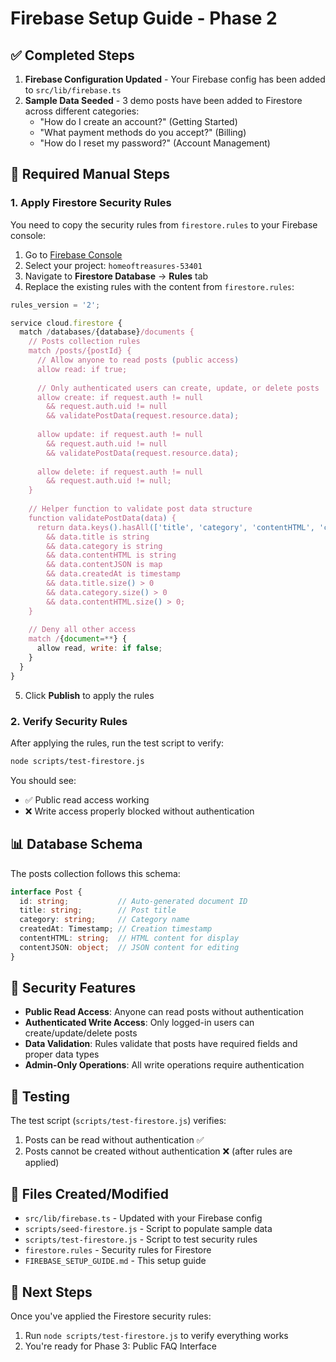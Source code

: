 # Firebase Setup Guide - Phase 2

## ✅ Completed Steps

1. **Firebase Configuration Updated** - Your Firebase config has been added to `src/lib/firebase.ts`
2. **Sample Data Seeded** - 3 demo posts have been added to Firestore across different categories:
   - "How do I create an account?" (Getting Started)
   - "What payment methods do you accept?" (Billing) 
   - "How do I reset my password?" (Account Management)

## 🔧 Required Manual Steps

### 1. Apply Firestore Security Rules

You need to copy the security rules from `firestore.rules` to your Firebase console:

1. Go to [Firebase Console](https://console.firebase.google.com/)
2. Select your project: `homeoftreasures-53401`
3. Navigate to **Firestore Database** → **Rules** tab
4. Replace the existing rules with the content from `firestore.rules`:

```javascript
rules_version = '2';

service cloud.firestore {
  match /databases/{database}/documents {
    // Posts collection rules
    match /posts/{postId} {
      // Allow anyone to read posts (public access)
      allow read: if true;
      
      // Only authenticated users can create, update, or delete posts
      allow create: if request.auth != null 
        && request.auth.uid != null
        && validatePostData(request.resource.data);
      
      allow update: if request.auth != null 
        && request.auth.uid != null
        && validatePostData(request.resource.data);
      
      allow delete: if request.auth != null 
        && request.auth.uid != null;
    }
    
    // Helper function to validate post data structure
    function validatePostData(data) {
      return data.keys().hasAll(['title', 'category', 'contentHTML', 'contentJSON', 'createdAt'])
        && data.title is string
        && data.category is string
        && data.contentHTML is string
        && data.contentJSON is map
        && data.createdAt is timestamp
        && data.title.size() > 0
        && data.category.size() > 0
        && data.contentHTML.size() > 0;
    }
    
    // Deny all other access
    match /{document=**} {
      allow read, write: if false;
    }
  }
}
```

5. Click **Publish** to apply the rules

### 2. Verify Security Rules

After applying the rules, run the test script to verify:

```bash
node scripts/test-firestore.js
```

You should see:
- ✅ Public read access working
- ❌ Write access properly blocked without authentication

## 📊 Database Schema

The posts collection follows this schema:

```typescript
interface Post {
  id: string;           // Auto-generated document ID
  title: string;        // Post title
  category: string;     // Category name
  createdAt: Timestamp; // Creation timestamp
  contentHTML: string;  // HTML content for display
  contentJSON: object;  // JSON content for editing
}
```

## 🔐 Security Features

- **Public Read Access**: Anyone can read posts without authentication
- **Authenticated Write Access**: Only logged-in users can create/update/delete posts
- **Data Validation**: Rules validate that posts have required fields and proper data types
- **Admin-Only Operations**: All write operations require authentication

## 🧪 Testing

The test script (`scripts/test-firestore.js`) verifies:
1. Posts can be read without authentication ✅
2. Posts cannot be created without authentication ❌ (after rules are applied)

## 📁 Files Created/Modified

- `src/lib/firebase.ts` - Updated with your Firebase config
- `scripts/seed-firestore.js` - Script to populate sample data
- `scripts/test-firestore.js` - Script to test security rules
- `firestore.rules` - Security rules for Firestore
- `FIREBASE_SETUP_GUIDE.md` - This setup guide

## 🚀 Next Steps

Once you've applied the Firestore security rules:
1. Run `node scripts/test-firestore.js` to verify everything works
2. You're ready for Phase 3: Public FAQ Interface














